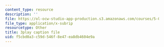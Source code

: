 ```yaml
---
content_type: resource
description: ''
file: https://ol-ocw-studio-app-production.s3.amazonaws.com/courses/5-07sc-biological-chemistry-i-fall-2013/f5cbd0a3c59d546f8e47ea8db4604e9a_h20EdXcopeY.vtt
file_type: application/x-subrip
resourcetype: Other
title: 3play caption file
uid: f5cbd0a3-c59d-546f-8e47-ea8db4604e9a
---
```

